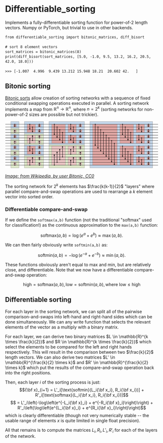 # Differentiable_sorting
Implements a fully-differentiable sorting function for power-of-2 length vectors. Numpy or PyTorch, but trivial to use in other backends.

    from differentiable_sorting import bitonic_matrices, diff_bisort

    # sort 8 element vectors
    sort_matrices = bitonic_matrices(8)
    print(diff_bisort(sort_matrices, [5.0, -1.0, 9.5, 13.2, 16.2, 20.5, 42.0, 18.0]))

    >>> [-1.007  4.996  9.439 13.212 15.948 18.21  20.602 42.   ]

## Bitonic sorting

[Bitonic sorts](https://en.wikipedia.org/wiki/Bitonic_sorter) allow creation of sorting networks with a sequence of fixed conditional swapping operations executed in parallel. A sorting network implements  a map from $\mathbb{R}^n \rightarrow \mathbb{R}^n$, where $n=2^k$ (sorting networks for non-power-of-2 sizes are possible but not trickier).

<img src="BitonicSort1.svg.png">

*[Image: from Wikipedia, by user Bitonic, CC0](https://en.wikipedia.org/wiki/Bitonic_sorter#/media/File:BitonicSort1.svg)*

The sorting network for $2^k$ elements has $\frac{k(k-1)}{2}$ "layers" where parallel compare-and-swap operations are used to rearrange a $k$ element vector into sorted order.

### Differentiable compare-and-swap

If we define the `softmax(a,b)` function (not the traditional "softmax" used for classification!) as the continuous approximation to the `max(a,b)` function:

$$\text{softmax}(a,b) = \log(e^a + e^b) \approx \max(a,b).$$

We can then fairly obviously write `softmin(a,b)` as:

$$\text{softmin}(a,b) = -\log(e^{-a} + e^{-b}) \approx \min(a,b).$$

These functions obviously aren't equal to max and min, but are relatively close, and differentiable. Note that we now have a differentiable compare-and-swap operation:

$$\text{high} = \text{softmax}(a,b), \text{low} = \text{softmin}(a,b), \text{where } \text{low}\leq \text{high}$$

## Differentiable sorting

For each layer in the sorting network, we can split all of the pairwise comparison-and-swaps into left-hand and right-hand sides which can be done simultaneously. We can any write function that selects the relevant elements of the vector as a multiply with a binary matrix.

For each layer, we can derive two binary matrices $L \in \mathbb{R}^{k \times \frac{k}{2}}$ and $R \in \mathbb{R}^{k \times \frac{k}{2}}$ which select the elements to be compared for the left and right hands respectively. This will result in the comparison between two $\frac{k}{2}$ length vectors. We can also derive two matrices $L' \in \mathbb{R}^{\frac{k}{2} \times k}$ and $R' \in \mathbb{R}^{\frac{k}{2} \times k}$ which put the results of the compare-and-swap operation back into the right positions.

Then, each layer $i$ of the sorting process is just:
$${\bf x}_{i+1} = L'_i[\text{softmin}(L_i{\bf x_i}, R_i{\bf x_i})] + R'_i[\text{softmax}(L_i{\bf x_i}, R_i{\bf x_i})]$$
$$ = L'_i\left(-\log\left(e^{-L_i{\bf x}_i} + e^{-R_i{\bf x}_i}\right)\right) +  R'_i\left(\log\left(e^{L_i{\bf x}_i} + e^{R_i{\bf x}_i}\right)\right)$$
which is clearly differentiable (though not very numerically stable -- the usable range of elements $x$ is quite limited in single float precision).

All that remains is to compute the matrices $L_i, R_i, L'_i, R'_i$ for each of the layers of the network. 
